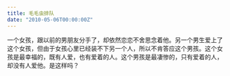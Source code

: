 ```yaml
---
title: 毛毛虫排队
date: "2010-05-06T00:00:00Z"
---
```


一个女孩，跟以前的男朋友分手了，却依然恋恋不舍思念着他。另一个男生爱上了这个女孩，但由于女孩心里已经装不下另一个人，所以不肯答应这个男孩。这个女孩是最幸福的，既有人爱，也有爱着的人。这个男孩是最凄惨的，只有爱着的人，却没有人爱他。是这样吗？